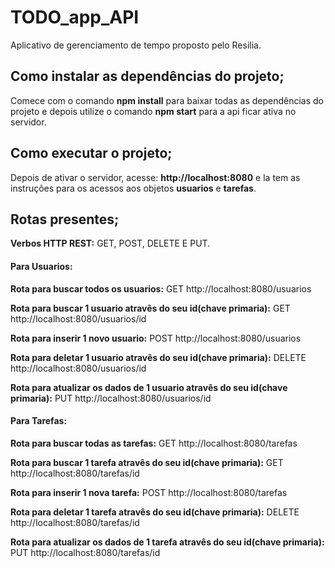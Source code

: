 <h1>TODO_app_API</h1>

Aplicativo de gerenciamento de tempo proposto pelo Resilia.

<h2> Como instalar as dependências do projeto; </h2>

Comece com o comando <strong>npm install</strong> para baixar todas as dependências do projeto e depois utilize o comando <strong>npm start</strong> para a api ficar ativa no servidor.

<h2>Como executar o projeto;</h2>

Depois de ativar o servidor, acesse: <a><strong>http://localhost:8080</strong></a> e la tem as instruções para os acessos aos objetos <strong>usuarios</strong> e <strong>tarefas</strong>.

<h2>Rotas presentes;</h2> 
  
<strong>Verbos HTTP REST:</strong> GET, POST, DELETE E PUT.
  
 <h4>Para Usuarios:</h4>
  
<strong>Rota para buscar todos os usuarios:</strong> GET <a>http://localhost:8080/usuarios</a>
  
<strong>Rota para buscar 1 usuario atravês do seu id(chave primaria):</strong> GET <a>http://localhost:8080/usuarios/id</a>
  
<strong>Rota para inserir 1 novo usuario:</strong> POST <a>http://localhost:8080/usuarios</a>
  
<strong>Rota para deletar 1 usuario atravês do seu id(chave primaria):</strong> DELETE <a>http://localhost:8080/usuarios/id</a>
  
<strong>Rota para atualizar os dados de 1 usuario atravês do seu id(chave primaria):</strong> PUT <a>http://localhost:8080/usuarios/id</a>
  
  <h4>Para Tarefas:</h4>
  
<strong>Rota para buscar todas as tarefas:</strong> GET <a>http://localhost:8080/tarefas</a>
  
<strong>Rota para buscar 1 tarefa atravês do seu id(chave primaria):</strong> GET <a>http://localhost:8080/tarefas/id</a>
  
<strong>Rota para inserir 1 nova tarefa:</strong> POST <a>http://localhost:8080/tarefas</a>
  
<strong>Rota para deletar 1 tarefa atravês do seu id(chave primaria):</strong> DELETE <a>http://localhost:8080/tarefas/id</a>
  
<strong>Rota para atualizar os dados de 1 tarefa atravês do seu id(chave primaria):</strong> PUT <a>http://localhost:8080/tarefas/id</a>
  

